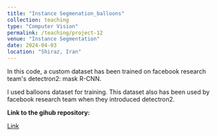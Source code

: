 ```yaml
---
title: "Instance Segmenation_balloons"
collection: teaching
type: "Computer Vision"
permalink: /teaching/project-12
venue: "Instance Segmentation"
date: 2024-04-03
location: "Shiraz, Iran"
---
```


In this code, a custom dataset has been trained on facebook research team's detectron2: mask R-CNN. 

I used balloons dataset for training. This dataset also has been used by facebook research team when they introduced detectron2.


**Link to the gihub repository:**

[Link](https://github.com/PouyaSonej/InstanceSegmentation.git)

